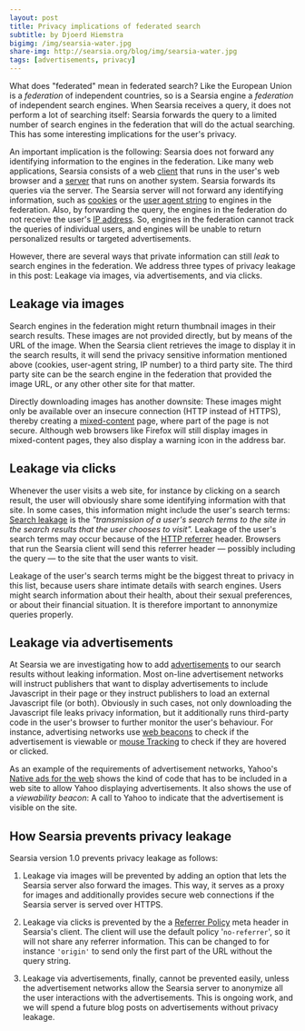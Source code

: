 ```yaml
---
layout: post
title: Privacy implications of federated search
subtitle: by Djoerd Hiemstra
bigimg: /img/searsia-water.jpg
share-img: http://searsia.org/blog/img/searsia-water.jpg
tags: [advertisements, privacy]
---
```


What does "federated" mean in federated search? 
Like the European Union is a _federation_ of independent countries, so is a
Searsia engine a _federation_ of independent search engines. When Searsia
receives a query, it does not perform a lot of searching itself: Searsia
forwards the query to a limited number of search engines in the federation 
that will do the actual searching. This has some interesting implications 
for the user's privacy.

An important implication is the following: Searsia does not forward any
identifying information to the engines in the federation. Like many web
applications, Searsia consists of a web [client][12] that runs in the user's
web browser and a [server][13] that runs on another system. Searsia forwards
its queries via the server. The Searsia server will not forward any
identifying information, such as [cookies][1] or the [user agent string][2]
to engines in the federation. Also, by forwarding the query, the engines
in the federation do not receive the user's [IP address][3]. So, engines
in the federation cannot track the queries of individual users, and
engines will be unable to return personalized results or targeted
advertisements.

However, there are several ways that private information can still
_leak_ to search engines in the federation. We address three types of
privacy leakage in this post: Leakage via images, via advertisements, 
and via clicks.

## Leakage via images

Search engines in the federation might return thumbnail images in their
search results. These images are not provided directly, but by means of
the URL of the image. When the Searsia client retrieves the image to
display it in the search results, it will send the privacy sensitive
information mentioned above (cookies, user-agent string, IP number)
to a third party site. The third party site can be the search engine
in the federation that provided the image URL, or any other other site 
for that matter.

Directly downloading images has another downsite: These images might
only be available over an insecure connection (HTTP instead of HTTPS), 
thereby creating a [mixed-content][4] page, where part of the page
is not secure. Although web browsers like Firefox will still display 
images in mixed-content pages, they also display a warning icon in the
address bar.

## Leakage via clicks

Whenever the user visits a web site, for instance by clicking on a search
result, the user will obviously share some identifying information with
that site. In some cases, this information might include the user's search
terms:
[Search leakage][9] is the _"transmission of a user's search terms to 
the site in the search results that the user chooses to visit"._
Leakage of the user's search terms may occur because of the 
[HTTP referrer][10] header. Browsers that run the Searsia client will 
send this referrer header — possibly including the query — to the site 
that the user wants to visit.

Leakage of the user's search terms might be the biggest threat to 
privacy in this list, because users share intimate details with search
engines. Users might search information about their health, about their 
sexual preferences, or about their financial situation. It is therefore
important to annonymize queries properly. 

## Leakage via advertisements

At Searsia we are investigating how to add [advertisements][5] to our
search results without leaking information. Most on-line advertisement
networks will instruct publishers that want to display advertisements 
to include Javascript in their page or they instruct publishers to load 
an external Javascript file (or both). Obviously in such cases, not 
only downloading the Javascript file leaks privacy information, but 
it additionally runs third-party code in the user's browser to 
further monitor the user's behaviour. For instance, advertising networks
use [web beacons][6] to check if the advertisement is viewable or 
[mouse Tracking][7] to check if they are hovered or clicked.

As an example of the requirements of advertisement networks, Yahoo's 
[Native ads for the web][8] shows the kind of code that has to be
included in a web site to allow Yahoo displaying advertisements. 
It also shows the use of a _viewability beacon_: A call to 
Yahoo to indicate that the advertisement is visible on the site.

## How Searsia prevents privacy leakage

Searsia version 1.0 prevents privacy leakage as follows: 

1. Leakage via images will be prevented by adding an option that lets the 
Searsia server also forward the images. This way, it serves as a proxy for 
images and additionally provides secure web connections if the 
Searsia server is served over HTTPS. 

2. Leakage via clicks is prevented by the a [Referrer Policy][11] meta 
header in Searsia's client. The client will use the default policy '`no-referrer`', 
so it will not share any referrer information. 
This can be changed to for instance `'origin'` to send only the first part
of the URL without the query string.

3. Leakage via advertisements, finally, cannot be prevented easily, unless
the advertisement networks allow the Searsia server to anonymize all 
the user interactions with the advertisements. This is ongoing work, and we
will spend a future blog posts on advertisements without privacy leakage.

 
[1]: https://en.wikipedia.org/wiki/HTTP_cookie "HTTP Cookie on Wikipedia"
[2]: https://en.wikipedia.org/wiki/User_agent#Use_in_HTTP "HTTP User-Agent on Wikipedia"
[3]: https://en.wikipedia.org/wiki/IP_address "IP address on Wikipedia"
[4]: https://support.mozilla.org/en-US/kb/mixed-content-blocking-firefox "Mixed content on Mozilla support"
[5]: /blog/2017-05-26-some-thoughts-on-search-advertising/ "Search advertising on Searsia"
[6]: https://en.wikipedia.org/wiki/Web_beacon "Web beacon on Wikipedia"
[7]: https://en.wikipedia.org/wiki/Mouse_tracking "Mouse tracking on Wikipedia"
[8]: https://developer.yahoo.com/flurry/docs/publisher/code/native-web-tags/ "Flurry native ad tags and testing" 
[9]: https://en.wiktionary.org/wiki/search_leakage "Search Leakage on Wikipedia"
[10]: https://en.wikipedia.org/wiki/HTTP_referer "HTTP referrer on Wikipedia"
[11]: https://www.w3.org/TR/referrer-policy/ "Referrer policy W3C standard"
[12]: https://github.com/searsia/searsiaclient "Searsia client"
[13]: https://github.com/searsia/searsiaserver "Searsia server"

